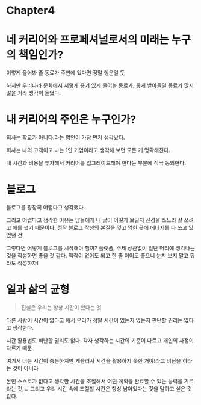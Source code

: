 # Chapter4
# 네 커리어와 프로페셔널로서의 미래는 누구의 책임인가?

이렇게 물어봐 줄 동료가 주변에 있다면 정말 행운일 듯

하지만 우리나라 문화에서 저렇게 용기 있게 물어볼 동료가, 좋게 받아들일 동료가 많지 않을 거라 생각이 들었다.

# 내 커리어의 주인은 누구인가?

회사는 학교가 아니다.라는 명언이 가장 먼저 생각났다.

회사는 나의 고객이고 나는 1인 기업이라고 생각해 보면 모든 게 명확해진다.

내 시간과 비용을 투자해서 커리어를 업그레이드해야 한다는 부분에 적극 동의한다.

# 블로그

블로그를 굉장히 어렵다고 생각했다.

그리고 어렵다고 생각한 이유는 남들에게 내 글이 어떻게 보일지 신경을 쓰느라 잘 쓰려고 애를 썼기 때문이다. 정작 블로그 작성의 본질을 잊고 엄한 곳에 에너지를 다 쓰고 있었던 것!

그렇다면 어떻게 블로그를 시작해야 할까? 플랫폼, 주제 상관없이 일단 머리에 생각나는 것을 작성하면 좋을 것 같다. 맥락이 없어도 되고 한 줄 이어도 좋으니 눈치 보지 말고 뭐라도 작성하자!

# 일과 삶의 균형

> 진실은 우리는 항상 시간이 있다는 것

다른 사람이 시간이 없다고 해서 우리가 정말 시간이 있는지 없는지 판단할 권리는 없다고 생각한다.

시간 활용법도 비난할 권리도 없다. 각자 생각하는 시간의 기준이 다르고 개인의 사정이 다르기 때문

여기서 너는 시간이 충분하지만 게을러서 시간을 활용하지 못한 거야!라고 비난을 하라는 것이 아니라

본인 스스로가 없다고 생각한 시간을 조절해서 어떤 계획을 완료할 수 있는 능력을 기르라는 것,ㄴ
그리고 우리 시간 속에 조절할 시간은 항상 남아있다는 것을 말하고 싶은 것 같다.